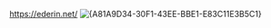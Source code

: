 https://ederin.net/
![{A81A9D34-30F1-43EE-BBE1-E83C11E3B5C1}](https://github.com/user-attachments/assets/31977f02-f9b3-43dd-8fc9-b128cf95636d)
